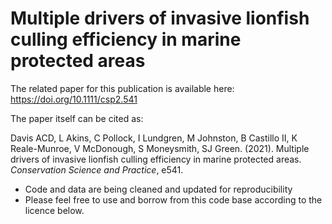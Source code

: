 # Multiple drivers of invasive lionfish culling efficiency in marine protected areas

The related paper for this publication is available here: https://doi.org/10.1111/csp2.541

The paper itself can be cited as: 

Davis ACD, L Akins, C Pollock, I Lundgren, M Johnston, B Castillo II, K Reale-Munroe, V McDonough, S Moneysmith, SJ Green. (2021). Multiple drivers of invasive lionfish culling efficiency in marine protected areas. *Conservation Science and Practice*, e541.

- Code and data are being cleaned and updated for reproducibility
- Please feel free to use and borrow from this code base according to the licence below.
